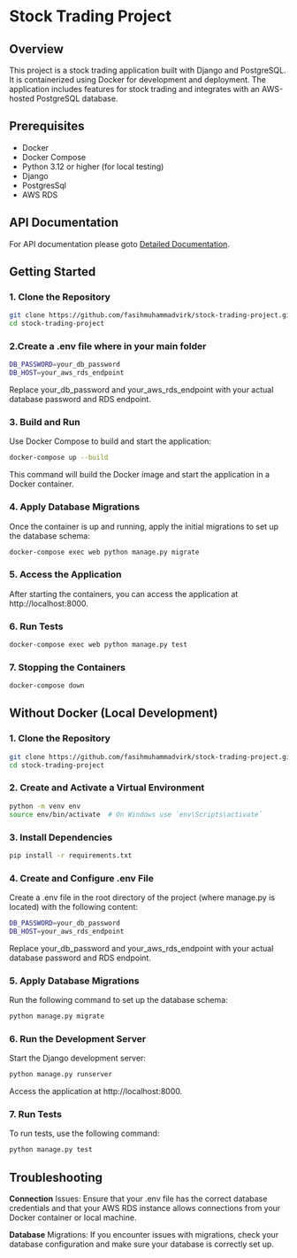 # Stock Trading Project

## Overview

This project is a stock trading application built with Django and PostgreSQL. It is containerized using Docker for development and deployment. The application includes features for stock trading and integrates with an AWS-hosted PostgreSQL database.

## Prerequisites

- Docker
- Docker Compose
- Python 3.12 or higher (for local testing)
- Django 
- PostgresSql
- AWS RDS

## API Documentation

For API documentation please goto [Detailed Documentation](docs/API_DOCS.md).

## Getting Started

### 1. Clone the Repository

```bash
git clone https://github.com/fasihmuhammadvirk/stock-trading-project.git
cd stock-trading-project
```

### 2.Create a .env file where in your main folder

```bash 
DB_PASSWORD=your_db_password 
DB_HOST=your_aws_rds_endpoint 
```

Replace your_db_password and your_aws_rds_endpoint with your actual database password and RDS endpoint.
### 3. Build and Run 
Use Docker Compose to build and start the application:
```bash
docker-compose up --build
```
This command will build the Docker image and start the application in a Docker container.

### 4. Apply Database Migrations
Once the container is up and running, apply the initial migrations to set up the database schema:

```bash 
docker-compose exec web python manage.py migrate
```
### 5. Access the Application

After starting the containers, you can access the application at http://localhost:8000.

### 6. Run Tests

```bash 
docker-compose exec web python manage.py test
```
### 7. Stopping the Containers

```bash 
docker-compose down
```
## Without Docker (Local Development)

### 1. Clone the Repository
```bash 
git clone https://github.com/fasihmuhammadvirk/stock-trading-project.git
cd stock-trading-project
```
### 2. Create and Activate a Virtual Environment

```bash 
python -m venv env
source env/bin/activate  # On Windows use `env\Scripts\activate`
```
### 3. Install Dependencies

```bash
pip install -r requirements.txt
```
### 4. Create and Configure .env File

Create a .env file in the root directory of the project (where manage.py is located) with the following content:
```bash 
DB_PASSWORD=your_db_password
DB_HOST=your_aws_rds_endpoint
```
Replace your_db_password and your_aws_rds_endpoint with your actual database password and RDS endpoint.

### 5. Apply Database Migrations

Run the following command to set up the database schema:

```bash
python manage.py migrate
```
### 6. Run the Development Server
Start the Django development server:
```bash 
python manage.py runserver
```
Access the application at http://localhost:8000.

### 7. Run Tests

To run tests, use the following command:

```bash 
python manage.py test
```


## Troubleshooting
**Connection** Issues: Ensure that your .env file has the correct database credentials and that your AWS RDS instance allows connections from your Docker container or local machine.

**Database** Migrations: If you encounter issues with migrations, check your database configuration and make sure your database is correctly set up.